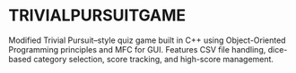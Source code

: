 # TRIVIALPURSUITGAME
Modified Trivial Pursuit–style quiz game built in C++ using Object-Oriented Programming principles and MFC for GUI. Features CSV file handling, dice-based category selection, score tracking, and high-score management.
